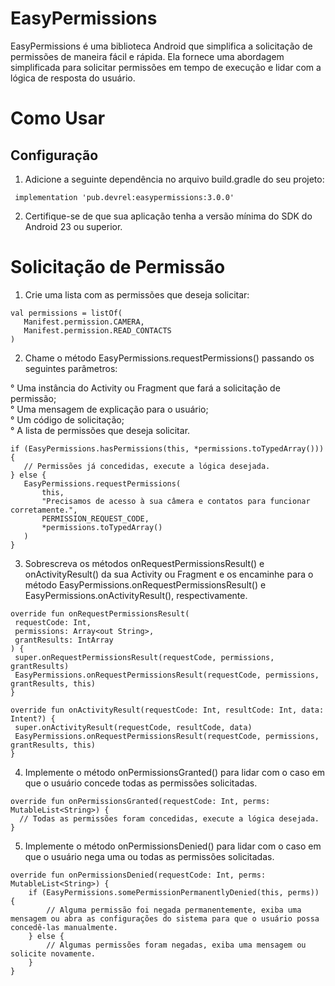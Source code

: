# EasyPermissions
EasyPermissions é uma biblioteca Android que simplifica a solicitação de permissões de maneira fácil e rápida. Ela fornece uma abordagem simplificada para solicitar permissões em tempo de execução e lidar com a lógica de resposta do usuário.

# Como Usar
## Configuração

1. Adicione a seguinte dependência no arquivo build.gradle do seu projeto:
 ```
  implementation 'pub.devrel:easypermissions:3.0.0'
  ``` 
 2. Certifique-se de que sua aplicação tenha a versão mínima do SDK do Android 23 ou superior.
 
 # Solicitação de Permissão
 
 1. Crie uma lista com as permissões que deseja solicitar:
 ```
val permissions = listOf(
    Manifest.permission.CAMERA,
    Manifest.permission.READ_CONTACTS
)
  ``` 

2. Chame o método EasyPermissions.requestPermissions() passando os seguintes parâmetros: 

° Uma instância do Activity ou Fragment que fará a solicitação de permissão;  <br>
° Uma mensagem de explicação para o usuário;  <br>
° Um código de solicitação;  <br>
° A lista de permissões que deseja solicitar.  <br>

 ```
if (EasyPermissions.hasPermissions(this, *permissions.toTypedArray())) {
    // Permissões já concedidas, execute a lógica desejada.
} else {
    EasyPermissions.requestPermissions(
        this,
        "Precisamos de acesso à sua câmera e contatos para funcionar corretamente.",
        PERMISSION_REQUEST_CODE,
        *permissions.toTypedArray()
    )
}
  ``` 
  3. Sobrescreva os métodos onRequestPermissionsResult() e onActivityResult() da sua Activity ou Fragment e os encaminhe para o método EasyPermissions.onRequestPermissionsResult() e EasyPermissions.onActivityResult(), respectivamente.
   ```
override fun onRequestPermissionsResult(
    requestCode: Int,
    permissions: Array<out String>,
    grantResults: IntArray
) {
    super.onRequestPermissionsResult(requestCode, permissions, grantResults)
    EasyPermissions.onRequestPermissionsResult(requestCode, permissions, grantResults, this)
}

override fun onActivityResult(requestCode: Int, resultCode: Int, data: Intent?) {
    super.onActivityResult(requestCode, resultCode, data)
    EasyPermissions.onRequestPermissionsResult(requestCode, permissions, grantResults, this)
}
  ``` 
  4. Implemente o método onPermissionsGranted() para lidar com o caso em que o usuário concede todas as permissões solicitadas.
  ```
  override fun onPermissionsGranted(requestCode: Int, perms: MutableList<String>) {
    // Todas as permissões foram concedidas, execute a lógica desejada.
}
```
5. Implemente o método onPermissionsDenied() para lidar com o caso em que o usuário nega uma ou todas as permissões solicitadas.
```
override fun onPermissionsDenied(requestCode: Int, perms: MutableList<String>) {
    if (EasyPermissions.somePermissionPermanentlyDenied(this, perms)) {
        // Alguma permissão foi negada permanentemente, exiba uma mensagem ou abra as configurações do sistema para que o usuário possa concedê-las manualmente.
    } else {
        // Algumas permissões foram negadas, exiba uma mensagem ou solicite novamente.
    }
}
```

  
